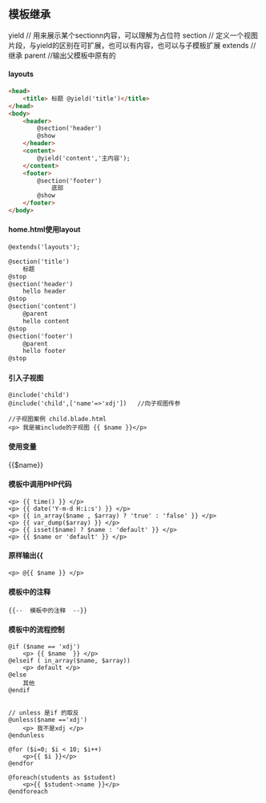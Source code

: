 
## 模板继承
yield       // 用来展示某个sectionn内容，可以理解为占位符
section    // 定义一个视图片段，与yield的区别在可扩展，也可以有内容，也可以与子模板扩展
extends     //继承
parent      //输出父模板中原有的

#### layouts
```html
<head>
    <title> 标题 @yield('title')</title>
</head>
<body>
    <header>
        @section('header')
        @show
    </header>
    <content>
        @yield('content','主内容');
    </content>
    <footer>
        @section('footer')
            底部
        @show
    </footer>
</body>
```
#### home.html使用layout
```html
@extends('layouts');

@section('title')
    标题
@stop
@section('header')
    hello header
@stop
@section('content')
    @parent  
    hello content
@stop
@section('footer')
    @parent  
    hello footer
@stop

```


#### 引入子视图
```
@include('child')
@include('child',['name'=>'xdj'])	//向子视图传参

//子视图案例 child.blade.html
<p> 我是被include的子视图 {{ $name }}</p>
```


#### 使用变量
{{$name}}

#### 模板中调用PHP代码
```
<p> {{ time() }} </p>
<p> {{ date('Y-m-d H:i:s') }} </p>
<p> {{ in_array($name , $array) ? 'true' : 'false' }} </p>
<p> {{ var_dump($array) }} </p>
<p> {{ isset($name) ? $name : 'default' }} </p>
<p> {{ $name or 'default' }} </p>
```

#### 原样输出{{
```
<p> @{{ $name }} </p>
```

#### 模板中的注释
```
{{--  模板中的注释  --}}
```

#### 模板中的流程控制
```
@if ($name == 'xdj')
	<p> {{ $name  }} </p>
@elseif ( in_array($name, $array))
	<p> default </p>
@else
	其他
@endif


// unless 是if 的取反
@unless($name =='xdj')
	<p> 我不是xdj </p>
@endunless

@for ($i=0; $i < 10; $i++)
	<p>{{ $i }}</p>
@endfor

@foreach(students as $student)
	<p>{{ $student->name }}</p>
@endforeach




```


